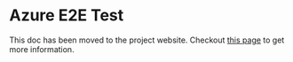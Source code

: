 # Azure E2E Test

This doc has been moved to the project website. Checkout [this page](http://kubernetes-sigs.github.io/cloud-provider-azure/development/e2e/e2e-tests-azure/) to get more information.
